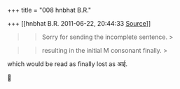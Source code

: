 +++
title = "008 hnbhat B.R."

+++
[[hnbhat B.R.	2011-06-22, 20:44:33 [Source](https://groups.google.com/g/samskrita/c/FIo_Yh-0Opg)]]



> 
> > 
> > 
> > Sorry for sending the incomplete sentence. >
> 
> > 
> > 

  



> 
> > 
> > 
> > resulting in the initial M consonant finally. >
> 
> > 
> >   
> > 
> > 
> > 

  

which would be read as finally lost as आई.



